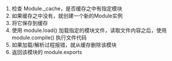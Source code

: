 1. 检查 Module._cache，是否缓存之中有指定模块
2. 如果缓存之中没有，就创建一个新的Module实例
3. 将它保存到缓存
4. 使用 module.load() 加载指定的模块文件，读取文件内容之后，使用 module.compile() 执行文件代码
5. 如果加载/解析过程报错，就从缓存删除该模块
6. 返回该模块的 module.exports